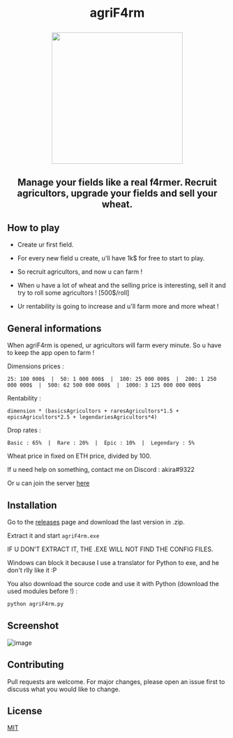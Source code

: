 # <p align="center"> agriF4rm </p>
<p align="center"><img src="https://raw.githubusercontent.com/akira-trinity/agriF4rm/main/src/img/agricultureICO.ico" width=300></p>

## <p align="center"> Manage your fields like a real f4rmer. Recruit agricultors, upgrade your fields and sell your wheat.</p>

## How to play

- Create ur first field.

- For every new field u create, u'll have 1k$ for free to start to play.

- So recruit agricultors, and now u can farm !

- When u have a lot of wheat and the selling price is interesting, sell it and try to roll some agricultors ! [500$/roll]

- Ur rentability is going to increase and u'll farm more and more wheat !

## General informations 


When agriF4rm is opened, ur agricultors will farm every minute. So u have to keep the app open to farm !

Dimensions prices :

```
25: 100 000$  |  50: 1 000 000$  |  100: 25 000 000$  |  200: 1 250 000 000$  |  500: 62 500 000 000$  |  1000: 3 125 000 000 000$
```

Rentability :
```
dimension * (basicsAgricultors + raresAgricultors*1.5 + epicsAgricultors*2.5 + legendariesAgricultors*4)
```

Drop rates :
```
Basic : 65%  |  Rare : 20%  |  Epic : 10%  |  Legendary : 5%
```

Wheat price in fixed on ETH price, divided by 100.

If u need help on something, contact me on Discord : akira#9322

Or u can join the server <a href="https://discord.gg/dHUHJD6aub">here</a>

## Installation

Go to the <a href="https://github.com/akira-trinity/agriF4rm/releases">releases</a> page and download the last version in .zip.

Extract it and start ```agriF4rm.exe```

IF U DON'T EXTRACT IT, THE .EXE WILL NOT FIND THE CONFIG FILES.

Windows can block it because I use a translator for Python to exe, and he don't rlly like it :P

You also download the source code and use it with Python (download the used modules before !) :
```bash
python agriF4rm.py
```


## Screenshot

![image](https://user-images.githubusercontent.com/62818208/227748703-933d3daf-b17e-437d-8d42-b4096c12e155.png)


## Contributing
Pull requests are welcome. For major changes, please open an issue first to discuss what you would like to change.


## License
[MIT](https://choosealicense.com/licenses/mit/)
